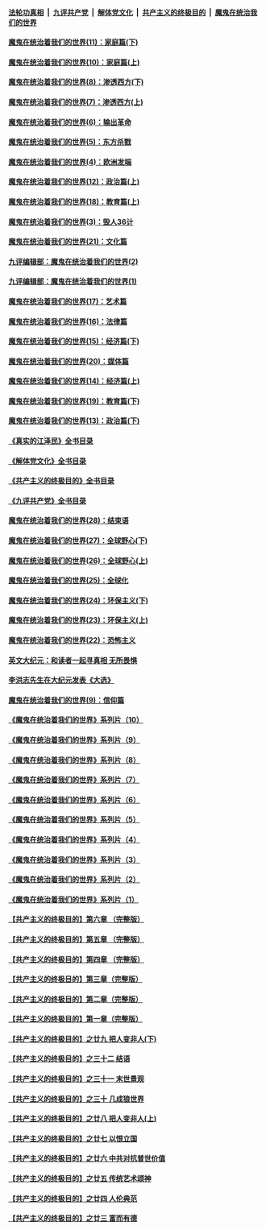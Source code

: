 ####  [法轮功真相](../../../../basic/blob/master/README.md?t=11201302) &nbsp;|&nbsp; [九评共产党](../../../../9ping.md/blob/master/README.md?t=11201302) &nbsp;|&nbsp; [解体党文化](../../../../jtdwh.md/blob/master/README.md?t=11201302)  &nbsp;|&nbsp; [共产主义的终极目的](../../../../gczydzjmd.md/blob/master/README.md?t=11201302) &nbsp;|&nbsp; [魔鬼在统治我们的世界](../../../../mgztzwmdsj.md/blob/master/README.md?t=11201302) 

#### [魔鬼在统治着我们的世界(11)：家庭篇(下)](../pages/nsc422/n10440961.md?t=11201302) 

#### [魔鬼在统治着我们的世界(10)：家庭篇(上)](../pages/nsc422/n10435448.md?t=11201302) 

#### [魔鬼在统治着我们的世界(8)：渗透西方(下)](../pages/nsc422/n10429603.md?t=11201302) 

#### [魔鬼在统治着我们的世界(7)：渗透西方(上)](../pages/nsc422/n10426013.md?t=11201302) 

#### [魔鬼在统治着我们的世界(6)：输出革命](../pages/nsc422/n10421536.md?t=11201302) 

#### [魔鬼在统治着我们的世界(5)：东方杀戮](../pages/nsc422/n10417707.md?t=11201302) 

#### [魔鬼在统治着我们的世界(4)：欧洲发端](../pages/nsc422/n10414890.md?t=11201302) 

#### [魔鬼在统治着我们的世界(12)：政治篇(上)](../pages/nsc422/n10444576.md?t=11201302) 

#### [魔鬼在统治着我们的世界(18)：教育篇(上)](../pages/nsc422/n10526970.md?t=11201302) 

#### [魔鬼在统治着我们的世界(3)：毁人36计](../pages/nsc422/n10411583.md?t=11201302) 

#### [魔鬼在统治着我们的世界(21)：文化篇](../pages/nsc422/n10597706.md?t=11201302) 

#### [九评编辑部：魔鬼在统治着我们的世界(2)](../pages/nsc422/n10410036.md?t=11201302) 

#### [九评编辑部：魔鬼在统治着我们的世界(1)](../pages/nsc422/n10406825.md?t=11201302) 

#### [魔鬼在统治着我们的世界(17)：艺术篇](../pages/nsc422/n10499093.md?t=11201302) 

#### [魔鬼在统治着我们的世界(16)：法律篇](../pages/nsc422/n10485969.md?t=11201302) 

#### [魔鬼在统治着我们的世界(15)：经济篇(下)](../pages/nsc422/n10469975.md?t=11201302) 

#### [魔鬼在统治着我们的世界(20)：媒体篇](../pages/nsc422/n10586579.md?t=11201302) 

#### [魔鬼在统治着我们的世界(14)：经济篇(上)](../pages/nsc422/n10457370.md?t=11201302) 

#### [魔鬼在统治着我们的世界(19)：教育篇(下)](../pages/nsc422/n10564808.md?t=11201302) 

#### [魔鬼在统治着我们的世界(13)：政治篇(下)](../pages/nsc422/n10448270.md?t=11201302) 

#### [《真实的江泽民》全书目录](../pages/nsc422/n13721399.md?t=11201302) 

#### [《解体党文化》全书目录](../pages/nsc422/n13721157.md?t=11201302) 

#### [《共产主义的终极目的》全书目录](../pages/nsc422/n13721048.md?t=11201302) 

#### [《九评共产党》全书目录](../pages/nsc422/n13708085.md?t=11201302) 

#### [魔鬼在统治着我们的世界(28)：结束语](../pages/nsc422/n10936246.md?t=11201302) 

#### [魔鬼在统治着我们的世界(27)：全球野心(下)](../pages/nsc422/n10928319.md?t=11201302) 

#### [魔鬼在统治着我们的世界(26)：全球野心(上)](../pages/nsc422/n10900318.md?t=11201302) 

#### [魔鬼在统治着我们的世界(25)：全球化](../pages/nsc422/n10788205.md?t=11201302) 

#### [魔鬼在统治着我们的世界(24)：环保主义(下)](../pages/nsc422/n10695307.md?t=11201302) 

#### [魔鬼在统治着我们的世界(23)：环保主义(上)](../pages/nsc422/n10688613.md?t=11201302) 

#### [魔鬼在统治着我们的世界(22)：恐怖主义](../pages/nsc422/n10614727.md?t=11201302) 

#### [英文大纪元：和读者一起寻真相 无所畏惧](../pages/nsc422/n12542027.md?t=11201302) 

#### [李洪志先生在大纪元发表《大选》](../pages/nsc422/n12534746.md?t=11201302) 

#### [魔鬼在统治着我们的世界(9)：信仰篇](../pages/nsc422/n10432159.md?t=11201302) 

#### [《魔鬼在统治着我们的世界》系列片（10）](../pages/nsc422/n12292670.md?t=11201302) 

#### [《魔鬼在统治着我们的世界》系列片（9）](../pages/nsc422/n12290859.md?t=11201302) 

#### [《魔鬼在统治着我们的世界》系列片（8）](../pages/nsc422/n12287445.md?t=11201302) 

#### [《魔鬼在统治着我们的世界》系列片（7）](../pages/nsc422/n12283425.md?t=11201302) 

#### [《魔鬼在统治着我们的世界》系列片（6）](../pages/nsc422/n12282314.md?t=11201302) 

#### [《魔鬼在统治着我们的世界》系列片（5）](../pages/nsc422/n12281419.md?t=11201302) 

#### [《魔鬼在统治着我们的世界》系列片（4）](../pages/nsc422/n12274024.md?t=11201302) 

#### [《魔鬼在统治着我们的世界》系列片（3）](../pages/nsc422/n12271322.md?t=11201302) 

#### [《魔鬼在统治着我们的世界》系列片（2）](../pages/nsc422/n12269049.md?t=11201302) 

#### [《魔鬼在统治着我们的世界》系列片（1）](../pages/nsc422/n12267575.md?t=11201302) 

#### [【共产主义的终极目的】第六章 （完整版）](../pages/nsc422/n11428913.md?t=11201302) 

#### [【共产主义的终极目的】第五章 （完整版）](../pages/nsc422/n11428912.md?t=11201302) 

#### [【共产主义的终极目的】第四章 （完整版）](../pages/nsc422/n11428907.md?t=11201302) 

#### [【共产主义的终极目的】第三章（完整版）](../pages/nsc422/n11428848.md?t=11201302) 

#### [【共产主义的终极目的】第二章（完整版）](../pages/nsc422/n11428831.md?t=11201302) 

#### [【共产主义的终极目的】第一章（完整版）](../pages/nsc422/n11417651.md?t=11201302) 

#### [【共产主义的终极目的】之廿九 把人变非人(下)](../pages/nsc422/n11344140.md?t=11201302) 

#### [【共产主义的终极目的】之三十二 结语](../pages/nsc422/n11360535.md?t=11201302) 

#### [【共产主义的终极目的】之三十一 末世景观](../pages/nsc422/n11351129.md?t=11201302) 

#### [【共产主义的终极目的】之三十 几成狼世界](../pages/nsc422/n11348280.md?t=11201302) 

#### [【共产主义的终极目的】之廿八 把人变非人(上)](../pages/nsc422/n11340492.md?t=11201302) 

#### [【共产主义的终极目的】之廿七 以恨立国](../pages/nsc422/n11336944.md?t=11201302) 

#### [【共产主义的终极目的】之廿六 中共对抗普世价值](../pages/nsc422/n11324785.md?t=11201302) 

#### [【共产主义的终极目的】之廿五 传统艺术颂神](../pages/nsc422/n11296396.md?t=11201302) 

#### [【共产主义的终极目的】之廿四 人伦典范](../pages/nsc422/n11296397.md?t=11201302) 

#### [【共产主义的终极目的】之廿三 富而有德](../pages/nsc422/n11283598.md?t=11201302) 


